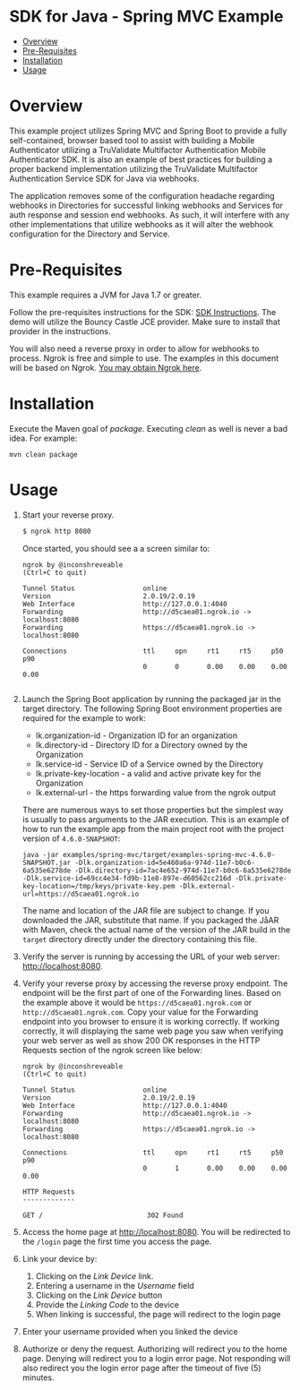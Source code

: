 # SDK for Java - Spring MVC Example

  * [Overview](#overview)
  * [Pre-Requisites](#prerequisites)
  * [Installation](#installation)
  * [Usage](#usage)

# <a name="overview"></a>Overview

This example project utilizes Spring MVC and Spring Boot to provide a fully self-contained, browser based tool to assist
with building a Mobile Authenticator utilizing a TruValidate Multifactor Authentication Mobile Authenticator SDK. It is also an example of best
practices for building a proper backend implementation utilizing the TruValidate Multifactor Authentication Service SDK for Java via webhooks.

The application removes some of the configuration headache regarding webhooks in Directories for successful linking
webhooks and Services for auth response and session end webhooks. As such, it will interfere with any other
implementations that utilize webhooks as it will alter the webhook configuration for the Directory and Service. 

# <a name="prerequisites"></a>Pre-Requisites

This example requires a JVM for Java 1.7 or greater.

Follow the pre-requisites instructions for the SDK: [SDK Instructions](../../sdk/README.md#prerequisites).
The demo will utilize the Bouncy Castle JCE provider.  Make sure to install that provider in the instructions.

You will also need a reverse proxy in order to allow for webhooks to process.  Ngrok is free and simple
to use.  The examples in this document will be based on Ngrok.  [You may obtain Ngrok here](https://ngrok.com/).


# <a name="installation"></a>Installation

Execute the Maven goal of _package_. Executing _clean_ as well is never a bad idea.  For example:

```
mvn clean package
```

#  <a name="usage"></a>Usage


1. Start your reverse proxy.

    ```bash
    $ ngrok http 8080
    ```
    
    Once started, you should see a a screen similar to:
  
    ```
    ngrok by @inconshreveable                                       (Ctrl+C to quit)
                                                                                    
    Tunnel Status                 online                                            
    Version                       2.0.19/2.0.19                                     
    Web Interface                 http://127.0.0.1:4040                             
    Forwarding                    http://d5caea01.ngrok.io -> localhost:8080        
    Forwarding                    https://d5caea01.ngrok.io -> localhost:8080       
                                                                                    
    Connections                   ttl     opn     rt1     rt5     p50     p90       
                                  0       0       0.00    0.00    0.00    0.00      
     
    ```

2. Launch the Spring Boot application by running the packaged jar in the target directory.  The following Spring Boot
    environment properties are required for the example to work:
       
    * lk.organization-id - Organization ID for an organization 
    * lk.directory-id - Directory ID for a Directory owned by the Organization 
    * lk.service-id - Service ID of a Service owned by the Directory
    * lk.private-key-location - a valid and active private key for the Organization
    * lk.external-url - the https forwarding value from the ngrok output
    
    There are numerous ways to set those properties but the simplest way is usually to pass arguments to the JAR
    execution.  This is an example of how to run the example app from the main project root with the project version
    of `4.6.0-SNAPSHOT`:
    
    ```
    java -jar examples/spring-mvc/target/examples-spring-mvc-4.6.0-SNAPSHOT.jar -Dlk.organization-id=5e460a6a-974d-11e7-b0c6-6a535e6278de -Dlk.directory-id=7ac4e652-974d-11e7-b0c6-6a535e6278de -Dlk.service-id=69cc4e34-fd9b-11e8-897e-d60562cc216d -Dlk.private-key-location=/tmp/keys/private-key.pem -Dlk.external-url=https://d5caea01.ngrok.io
    ```
    
    The name and location of the JAR file are subject to change. If you downloaded the JAR, substitute that name. If you 
    packaged the JåAR with Maven, check the actual name of the version of the JAR build in the `target` directory directly 
    under the directory containing this file. 

3. Verify the server is running by accessing the URL of your web server: [http://localhost:8080](http://localhost:8080).

4. Verify your reverse proxy by accessing the reverse proxy endpoint.  The endpoint will be the first part of one of the
    Forwarding lines.  Based on the example above it would be ```https://d5caea01.ngrok.com``` or
    ```http://d5caea01.ngrok.com```.  Copy your value for the Forwarding endpoint into you browser to ensure it is
    working correctly.  If working correctly, it will displaying the same web page you saw when verifying your web server
    as well as show 200 OK responses in the HTTP Requests section of the ngrok screen like below:
    
    ```
    ngrok by @inconshreveable                                       (Ctrl+C to quit)
                                                                                    
    Tunnel Status                 online                                            
    Version                       2.0.19/2.0.19                                     
    Web Interface                 http://127.0.0.1:4040                             
    Forwarding                    http://d5caea01.ngrok.io -> localhost:8080        
    Forwarding                    https://d5caea01.ngrok.io -> localhost:8080       
                                                                                    
    Connections                   ttl     opn     rt1     rt5     p50     p90       
                                  0       1       0.00    0.00    0.00    0.00      
                                                                                    
    HTTP Requests                                                                   
    -------------                                                                   
                                                                                    
    GET /                          302 Found                                                                         
    
    ```
    
5. Access the home page at [http://localhost:8080](http://localhost:8080).  You will be redirected to the `/login`
  page the first time you access the page.

6. Link your device by:
    1. Clicking on the _Link Device_ link.
    2. Entering a username in the _Username_ field
    3. Clicking on the _Link Device_ button
    4. Provide the _Linking Code_ to the device
    5. When linking is successful, the page will redirect to the login page 

7. Enter your username provided when you linked the device

8. Authorize or deny the request.  Authorizing will redirect you to the home page.  Denying will redirect you to a
  login error page.  Not responding will also redirect you the login error page after the timeout of five (5)
  minutes.
